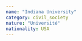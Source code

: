 ```yaml
---
name: "Indiana University"
category: civil_society
nature: "Université"
nationality: USA
---
```

    